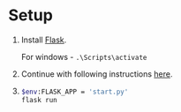 # Setup

1. Install [Flask](http://flask.pocoo.org/docs/0.12/installation/#virtualenv).

    For windows - `.\Scripts\activate`

2. Continue with following instructions [here](http://flask.pocoo.org/docs/0.12/quickstart/#a-minimal-application).

3. 
    ```bash
    $env:FLASK_APP = 'start.py'
    flask run
   ```